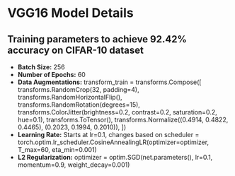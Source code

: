 # VGG16 Model Details
## Training parameters to achieve 92.42% accuracy on CIFAR-10 dataset

- **Batch Size:** 256
- **Number of Epochs:** 60
- **Data Augmentations:**
    transform_train = transforms.Compose([
    transforms.RandomCrop(32, padding=4),
    transforms.RandomHorizontalFlip(),
    transforms.RandomRotation(degrees=15),
    transforms.ColorJitter(brightness=0.2, contrast=0.2, saturation=0.2, hue=0.1),
    transforms.ToTensor(),
    transforms.Normalize((0.4914, 0.4822, 0.4465), (0.2023, 0.1994, 0.2010)),
    ])
- **Learning Rate:** Starts at lr=0.1, changes based on scheduler = torch.optim.lr_scheduler.CosineAnnealingLR(optimizer=optimizer, T_max=60, eta_min=0.001)
- **L2 Regularization:** optimizer = optim.SGD(net.parameters(), lr=0.1, momentum=0.9, weight_decay=0.001)